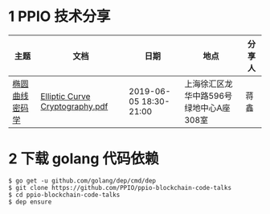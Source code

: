 # 1 PPIO 技术分享

|主题|文档|日期|地点|分享人|
|---|---|---|---|---|
|[椭圆曲线密码学](ecc)|[Elliptic Curve Cryptography.pdf](ecc/Elliptic_Curve_Cryptography.pdf)|2019-06-05 18:30-21:00|上海徐汇区龙华中路596号绿地中心A座308室|蒋鑫|

# 2 下载 golang 代码依赖

```
$ go get -u github.com/golang/dep/cmd/dep
$ git clone https://github.com/PPIO/ppio-blockchain-code-talks
$ cd ppio-blockchain-code-talks
$ dep ensure
```
